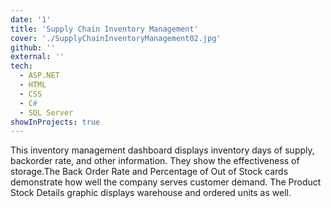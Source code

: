 ```yaml
---
date: '1'
title: 'Supply Chain Inventory Management'
cover: './SupplyChainInventoryManagement02.jpg'
github: ''
external: ''
tech:
  - ASP.NET
  - HTML
  - CSS
  - C# 
  - SQL Server
showInProjects: true
---
```


This inventory management dashboard displays inventory days of supply, backorder rate, and other information. They show the effectiveness of storage.The Back Order Rate and Percentage of Out of Stock cards demonstrate how well the company serves customer demand. The Product Stock Details graphic displays warehouse and ordered units as well.